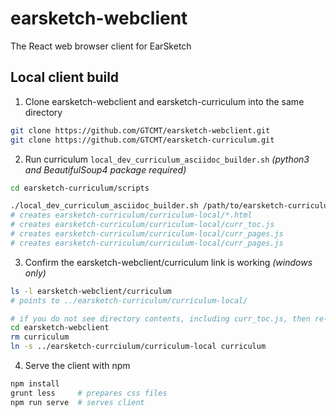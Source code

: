 # earsketch-webclient

The React web browser client for EarSketch


## Local client build

1. Clone earsketch-webclient and earsketch-curriculum into the same directory

```bash
git clone https://github.com/GTCMT/earsketch-webclient.git
git clone https://github.com/GTCMT/earsketch-curriculum.git
```

2. Run curriculum `local_dev_curriculum_asciidoc_builder.sh` _(python3 and BeautifulSoup4 package required)_

```bash
cd earsketch-curriculum/scripts

./local_dev_curriculum_asciidoc_builder.sh /path/to/earsketch-curriculum
# creates earsketch-curriculum/curriculum-local/*.html
# creates earsketch-curriculum/curriculum-local/curr_toc.js
# creates earsketch-curriculum/curriculum-local/curr_pages.js
# creates earsketch-curriculum/curriculum-local/curr_pages.js
```

3. Confirm the earsketch-webclient/curriculum link is working _(windows only)_

```bash
ls -l earsketch-webclient/curriculum
# points to ../earsketch-curriculum/curriculum-local/

# if you do not see directory contents, including curr_toc.js, then re-create it
cd earsketch-webclient
rm curriculum
ln -s ../earsketch-currciulum/curriculum-local curriculum
```

4. Serve the client with npm

```bash
npm install
grunt less     # prepares css files
npm run serve  # serves client
```
